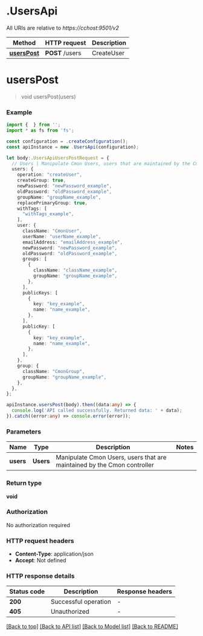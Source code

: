 # .UsersApi

All URIs are relative to *https://cchost:9501/v2*

Method | HTTP request | Description
------------- | ------------- | -------------
[**usersPost**](UsersApi.md#usersPost) | **POST** /users | CreateUser | etc


# **usersPost**
> void usersPost(users)


### Example


```typescript
import {  } from '';
import * as fs from 'fs';

const configuration = .createConfiguration();
const apiInstance = new .UsersApi(configuration);

let body:.UsersApiUsersPostRequest = {
  // Users | Manipulate Cmon Users, users that are maintained by the Cmon controller
  users: {
    operation: "createUser",
    createGroup: true,
    newPassword: "newPassword_example",
    oldPassword: "oldPassword_example",
    groupName: "groupName_example",
    replacePrimaryGroup: true,
    withTags: [
      "withTags_example",
    ],
    user: {
      className: "CmonUser",
      userName: "userName_example",
      emailAddress: "emailAddress_example",
      newPassword: "newPassword_example",
      oldPassword: "oldPassword_example",
      groups: [
        {
          className: "className_example",
          groupName: "groupName_example",
        },
      ],
      publicKeys: [
        {
          key: "key_example",
          name: "name_example",
        },
      ],
      publicKey: [
        {
          key: "key_example",
          name: "name_example",
        },
      ],
    },
    group: {
      className: "CmonGroup",
      groupName: "groupName_example",
    },
  },
};

apiInstance.usersPost(body).then((data:any) => {
  console.log('API called successfully. Returned data: ' + data);
}).catch((error:any) => console.error(error));
```


### Parameters

Name | Type | Description  | Notes
------------- | ------------- | ------------- | -------------
 **users** | **Users**| Manipulate Cmon Users, users that are maintained by the Cmon controller |


### Return type

**void**

### Authorization

No authorization required

### HTTP request headers

 - **Content-Type**: application/json
 - **Accept**: Not defined


### HTTP response details
| Status code | Description | Response headers |
|-------------|-------------|------------------|
**200** | Successful operation |  -  |
**405** | Unauthorized |  -  |

[[Back to top]](#) [[Back to API list]](README.md#documentation-for-api-endpoints) [[Back to Model list]](README.md#documentation-for-models) [[Back to README]](README.md)


